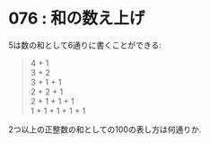 # 076 : 和の数え上げ

5は数の和として6通りに書くことができる:

> 4 + 1  
> 3 + 2  
> 3 + 1 + 1  
> 2 + 2 + 1  
> 2 + 1 + 1 + 1  
> 1 + 1 + 1 + 1 + 1

2つ以上の正整数の和としての100の表し方は何通りか.

